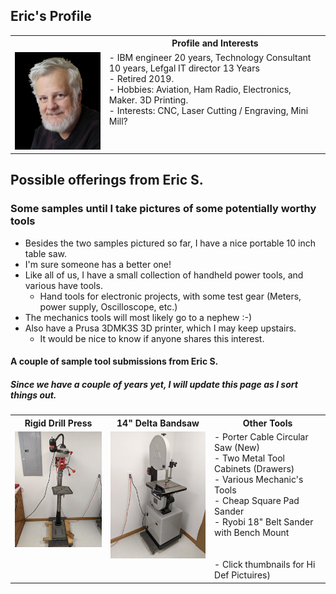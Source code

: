 ## Eric's Profile
<table>
  <tr>
    <th></td>
    <th>Profile and Interests</td>
  </tr>
  <tr>
      <td valign="top">
      <a href="./collateral/Eric-Black-1024-AWP.jpg">
      <img src="./collateral/Eric-Black-256-AWP-T.jpg">
      </a>
      </td
  <tr>
      <td valign="top">
        - IBM engineer 20 years, Technology Consultant 10 years, Lefgal IT director 13 Years</br>
        - Retired 2019.</br>
        - Hobbies:     Aviation, Ham Radio, Electronics, Maker. 3D Printing.</br>
        - Interests:     CNC, Laser Cutting / Engraving, Mini Mill?
      </td>
  </tr>
 </table>
 
## Possible offerings from Eric S.
### Some samples until I take pictures of some potentially worthy tools

- Besides the two samples pictured so far, I have a nice portable 10 inch table saw.
- I'm sure someone has a better one!
- Like all of us, I have a small collection of handheld power tools, and various have tools.
  - Hand tools for electronic projects, with some test gear (Meters, power supply, Oscilloscope, etc.)
- The mechanics tools will most likely go to a nephew :-)
- Also have a Prusa 3DMK3S 3D printer, which I may keep upstairs.
  - It would be nice to know if anyone shares this interest.  


#### A couple of sample tool submissions from Eric S.
##### Since we have a couple of years yet,  I will update this page as I sort things out.
<table>
  <tr>
    <th>Rigid Drill Press</td>
    <th>14" Delta Bandsaw</td>
    <th>Other Tools</td>
  </tr>
  <tr>
      <td valign="top">
      <a href="./Drill-Press.jpg">
      <img src="./Thumbnails/Drill-Press-T.jpg">
      </a>
      </td>
      <td valign="top">
      <a href="./Band-Saw.jpg">
      <img src="./Thumbnails/Band-Saw-T.jpg">
      </a>
      </td>
      <td valign="top">
       - Porter Cable Circular Saw (New) <br>
       - Two Metal Tool Cabinets (Drawers) <br>
       - Various Mechanic's Tools <br>
       - Cheap Square Pad Sander<br>
       - Ryobi 18" Belt Sander with Bench Mount <br> </br> </br>
       - Click thumbnails for Hi Def Pictuires)
      </td>
  </tr>
 </table>
